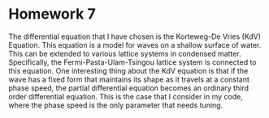 # Homework 7

The differential equation that I have chosen is the Korteweg-De Vries (KdV) Equation. This equation is a model for waves on a shallow surface of water. This can be extended to various lattice systems in condensed matter. Specifically, the Fermi-Pasta-Ulam-Tsingou lattice system is connected to this equation. One interesting thing about the KdV equation is that if the wave has a fixed form that maintains its shape as it travels at a constant phase speed, the partial differential equation becomes an ordinary third order differential equation. 
This is the case that I consider in my code, where the phase speed is the only parameter that needs tuning. 
